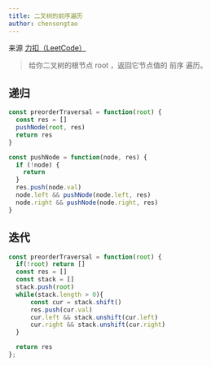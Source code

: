 ```yaml
---
title: 二叉树的前序遍历
author: chensongtao
---
```


来源 [力扣（LeetCode）](https://leetcode.cn/problems/binary-tree-preorder-traversal/)

> 给你二叉树的根节点 root ，返回它节点值的 前序 遍历。

## 递归

```js
const preorderTraversal = function(root) {
  const res = []
  pushNode(root, res)
  return res
}

const pushNode = function(node, res) {
  if (!node) {
    return
  }
  res.push(node.val)
  node.left && pushNode(node.left, res)
  node.right && pushNode(node.right, res)
}

```

## 迭代

```js
const preorderTraversal = function(root) {
  if(!root) return []
  const res = []
  const stack = []
  stack.push(root)
  while(stack.length > 0){
      const cur = stack.shift()
      res.push(cur.val)
      cur.left && stack.unshift(cur.left)
      cur.right && stack.unshift(cur.right)
  }

  return res
};
```


